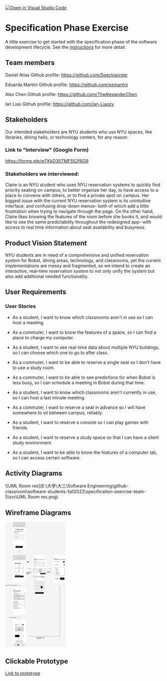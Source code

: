 [![Open in Visual Studio Code](https://classroom.github.com/assets/open-in-vscode-c66648af7eb3fe8bc4f294546bfd86ef473780cde1dea487d3c4ff354943c9ae.svg)](https://classroom.github.com/online_ide?assignment_repo_id=8553695&assignment_repo_type=AssignmentRepo)
# Specification Phase Exercise

A little exercise to get started with the specification phase of the software development lifecycle. See the [instructions](instructions.md) for more detail.

## Team members

Daniel Atlas Github profile: https://github.com/Spectraorder

Eduarda Martini Github profile: https://github.com/ezmartini

Alex Chen Github profile: https://github.com/TheAlexanderChen

Ian Liao Github profile: https://github.com/ian-Liaozy


## Stakeholders

Our intended stakeholders are NYU students who use NYU spaces, like libraries, dining halls, or technology centers, for any reason.  

### Link to "interview" (Google Form)

https://forms.gle/wTKkD35TMF552f8G9

### Stakeholders we interviewed: 
Claire is an NYU student who uses NYU reservation systems to quickly find priority seating on campus, to better organize her day, to have access to a place to convene with others, or to find a private spot on campus. Her biggest issue with the current NYU reservation system is its unintuitive interface, and confusing drop-down menus– both of which add a little frustration when trying to navigate through the page. On the other hand, Claire likes knowing the features of the room before she books it, and would like to see the same predictability throughout the redesigned app– with access to real time information about seat availability and busyness. 

## Product Vision Statement

NYU students are in need of a comprehensive and unified reservation system for Bobst, dining areas, technology, and classrooms, yet the current implementations are messy and fragmented, so we intend to create an interactive, real-time reservation system to not only unify the system but also add additional needed functionality. 

## User Requirements

### User Stories

- As a student, I want to know which classrooms aren’t in use so I can host a meeting. 

- As a commuter, I want to know the features of a space, so I can find a place to charge my computer. 

- As a student, I want to see real-time data about multiple NYU buildings, so I can choose which one to go to after class. 

- As a commuter, I want to be able to reserve a single seat so I don't have to use a study room. 

- As a commuter, I want to be able to see predictions for when Bobst is less busy, so I can schedule a meeting in Bobst during that time. 

- As a student, I want to know which classrooms aren’t currently in use, so I can host a last minute meeting. 

- As a commuter, I want to reserve a seat in advance so I will have somewhere to sit between campus, reliably.

- As a student, I want to reserve a console so I can play games with friends. 

- As a student, I want to reserve a study space so that I can have a silent study environment.

- As a student, I want to be able to know the features of a computer lab, so I can access certain software.


## Activity Diagrams

![UML Room res](E:\大学\大三\Software Engineering\github-classroom\software-students-fall2022\specification-exercise-team-5\src\UML Room res.png)


## Wireframe Diagrams

<a href="https://www.figma.com/file/tsQs2kiqpfBSQ6TXV3w506/Wireframe-diagram?node-id=0%3A1"><img src="./src/Wireframe%20diagram.png" height="400" /></a>

## Clickable Prototype

[Link to prototype](https://www.figma.com/file/1qeYtmnA9MI0NV0ljpfuT5/prototype?node-id=0%3A1)